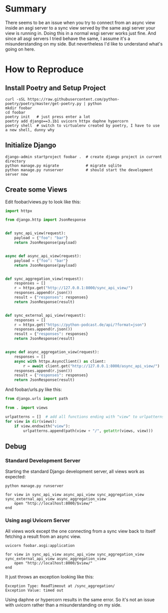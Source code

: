 # Summary

There seems to be an issue when you try to connect from an async view
inside an asgi server to a sync view served by the same asgi server
your view is running in. Doing this in a normal wsgi server works just
fine. And since all asgi servers I tried behave the same, I assume it's
a misunderstanding on my side. But nevertheless I'd like to understand
what's going on here.

# How to Reproduce

## Install Poetry and Setup Project
```shell
curl -sSL https://raw.githubusercontent.com/python-poetry/poetry/master/get-poetry.py | python
mkdir foobar
cd foobar
poetry init   # just press enter a lot
poetry add django==3.1b1 uvicorn httpx daphne hypercorn
poetry shell  # switch to virtualenv created by poetry, I have to use a new shell, dunny why
```

## Initialize Django
```shell
django-admin startproject foobar .  # create django project in current directory
python manage.py migrate            # migrate sqlite
python manage.py runserver          # should start the development server now
```

## Create some Views

Edit foobar/views.py to look like this:
```python
import httpx

from django.http import JsonResponse


def sync_api_view(request):
    payload = {"foo": "bar"}
    return JsonResponse(payload)


async def async_api_view(request):
    payload = {"foo": "bar"}
    return JsonResponse(payload)


def sync_aggregation_view(request):
    responses = []
    r = httpx.get("http://127.0.0.1:8000/sync_api_view/")
    responses.append(r.json())
    result = {"responses": responses}
    return JsonResponse(result)


def sync_external_api_view(request):
    responses = []
    r = httpx.get("https://python-podcast.de/api/?format=json")
    responses.append(r.json())
    result = {"responses": responses}
    return JsonResponse(result)


async def async_aggregation_view(request):
    responses = []
    async with httpx.AsyncClient() as client:
        r = await client.get("http://127.0.0.1:8000/async_api_view/")
    responses.append(r.json())
    result = {"responses": responses}
    return JsonResponse(result)
```

And foobar/urls.py like this:
```python
from django.urls import path

from . import views

urlpatterns = []  # add all functions ending with "view" to urlpatterns
for view in dir(views):
    if view.endswith("view"):
        urlpatterns.append(path(view + "/", getattr(views, view)))
```

## Debug

### Standard Development Server

Starting the standard Django development server, all views work as expected:
``` shell
python manage.py runserver

for view in sync_api_view async_api_view sync_aggregation_view sync_external_api_view async_aggregation_view                                                                                                                    
    open "http://localhost:8000/$view/"
end
```

### Using asgi Uvicorn Server
All views work except the one connecting from a sync view back to itself
fetching a result from an async view.

``` shell
uvicorn foobar.asgi:application

for view in sync_api_view async_api_view sync_aggregation_view sync_external_api_view async_aggregation_view                                                                                                                
    open "http://localhost:8000/$view/"
end
```

It just throws an exception looking like this:
```
Exception Type: ReadTimeout at /sync_aggregation/
Exception Value: timed out
```

Using daphne or hypercorn results in the same error. So it's not an issue
with uvicorn rather than a misunderstanding on my side.